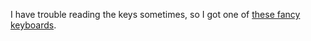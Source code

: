 I have trouble reading the keys sometimes, so I got one of <a href="https://www.amazon.com/gp/product/B075H32ZFG/ref=ppx_yo_dt_b_asin_title_o00_s00?ie=UTF8&psc=1">these fancy keyboards</a>. 
